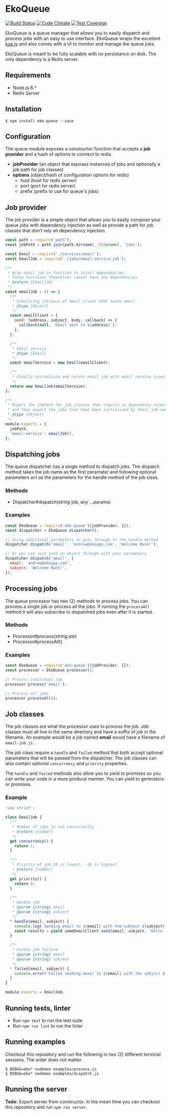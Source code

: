 # EkoQueue

[![Build Status](https://travis-ci.com/EkoCommunications/EkoQueue.svg?token=m49xQMKhxo2NwYhnzUk5&branch=master)](https://travis-ci.com/EkoCommunications/EkoQueue) [![Code Climate](https://codeclimate.com/github/EkoCommunications/EkoQueue/badges/gpa.svg)](https://codeclimate.com/github/EkoCommunications/EkoQueue) [![Test Coverage](https://codeclimate.com/github/EkoCommunications/EkoQueue/badges/coverage.svg)](https://codeclimate.com/github/EkoCommunications/EkoQueue/coverage)

EkoQueue is a queue manager that allows you to easily dispatch and process jobs with an easy to use interface. EkoQueue wraps the excellent [kue.js](https://github.com/Automattic/kue) and also comes with a UI to monitor and manage the queue jobs.

EkoQueue is meant to be fully scalable with no persistance on disk. The only dependency is a Redis server.

## Requirements

* Node.js 6.*
* Redis Server

## Installation

```
$ npm install eko-queue --save
```

## Configuration

The queue module exposes a constructor function that accepts a **job provider** and a hash of options to connect to redis.

* **jobProvider** (an object that exposes instances of jobs and optionally a job path for job classes)
* **options** (object/hash of configuration options for redis)
	* host (host for redis server)
	* port (port for redis server)
	* prefix (prefix to use for queue's jobs)


## Job provider

The job provider is a simple object that allows you to easily compose your queue jobs with dependency injection as well as provide a path for job classes that don't rely on dependency injection.

```javascript
const path = require('path');
const jobPath = path.join(path.dirname(__filename), 'jobs');

const Email = require('./services/email');
const EmailJob = require('./jobs/email-service-job');

/**
 * Wrap email job in function to inject dependencies.
 * These functions themselves cannot have any dependencies.
 * @return {EmailJob}
 */
const emailJob = () => {
  /**
   * Simulating instance of email client that sends email
   * @type {Object}
   */
  const emailClient = {
    send: (address, subject, body, callback) => {
      callback(null, `Email sent to ${address}`);
    },
  };

  /**
   * Email service
   * @type {Email}
   */
  const emailService = new Email(emailClient);

  /**
   * Finally instantiate and return email job with email service injected
   */
  return new EmailJob(emailService);
};

/**
 * Export the jobPath for job classes that require no dependency injection
 * and then export the jobs that have been initialized by their job name
 * @type {Object}
 */
module.exports = {
  jobPath,
  'email-service': emailJob(),
};

```

## Dispatching jobs

The queue dispatcher has a single method to dispatch jobs. The dispatch method takes the job name as the first paramater and following optional parameters act as the parameters for the handle method of the job class.

### Methods

* Dispatcher#dispatch(*string* job, *any* ...params)

### Examples

```javascript
const EkoQueue = require('eko-queue')(jobProvider, {});
const dispatcher = EkoQueue.dispatcher();

// Using additional parameters to pass through to the handle method
dispatcher.dispatch('email', 'andrew@ekoapp.com', 'Welcome Back!');

// Or you can just send an object through with your parameters
dispatcher.dispatch('email', {
  email: 'andrew@ekoapp.com',
  subject: 'Welcome Back!',
});
```

## Processing jobs

The queue processor has two (2) methods to process jobs. You can process a single job or process all the jobs. If running the `processAll` method it will also subscribe to dispatched jobs even after it is started.

### Methods

* Processor#process(*string* job)
* Processor#processAll()

### Examples

```javascript
const EkoQueue = require('eko-queue')(jobProvider, {});
const processor = EkoQueue.processor();

// Process individual job
processor.process('email');

// Process all jobs
processor.processAll();
```

## Job classes

The job classes are what the processor uses to process the job. Job classes must all live in the same directory and have a suffix of *job* in the filename. An example would be a job named **email** would have a filename of `email-job.js`.

The job class require a `handle` and `failed` method that both accept optional parameters that will be passed from the dispatcher. The job classes can also contain optional `concurrency` and `priority` properties.

The `handle` and `failed` methods also allow you to yield to promises so you can write your code in a more produral manner. You can yield to generators or promises.

### Example

```javascript
'use strict';

class EmailJob {
  /**
   * Number of jobs to run concurrently
   * @return {number}
   */
  get concurrency() {
    return 1;
  }

  /**
   * Priority of job 10 is lowest, -10 is highest
   * @return {number}
   */
  get priority() {
    return 0;
  }

  /**
   * Handle job
   * @param {string} email
   * @param {string} subject
   */
  * handle(email, subject) {
    console.log(`Sending email to ${email} with the subject ${subject}`);
  	const results = yield someEmailClient.send(email, subject, 'Hello from EkoQueue');
  }

  /**
   * Handle job failure
   * @param {string} email
   * @param {string} subject
   */
  * failed(email, subject) {
    console.error(`Failed sending email to ${email} with the subject ${subject}`);
  }
}

module.exports = EmailJob;
```
## Running tests, linter

* Run `npm test` to run the test suite
* Run `npm run lint` to run the linter

## Running examples

Checkout this repository and run the following in two (2) different terminal sessions. The order does not matter.

    $ DEBUG=eko* nodemon examples/process.js
    $ DEBUG=eko* nodemon examples/dispatch.js

## Running the server

**Todo:** Export server from constructor. In the mean time you can checkout this repository and run `npm run server`.
